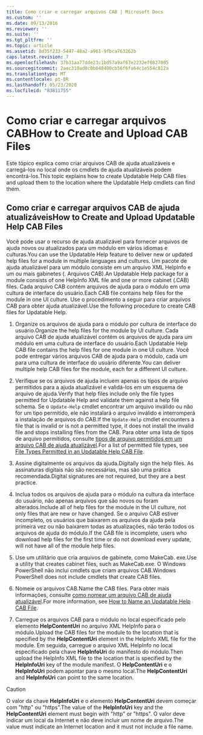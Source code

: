 ```yaml
---
title: Como criar e carregar arquivos CAB | Microsoft Docs
ms.custom: ''
ms.date: 09/13/2016
ms.reviewer: ''
ms.suite: ''
ms.tgt_pltfrm: ''
ms.topic: article
ms.assetid: 8d35f233-5447-48a2-a961-9fbca763262b
caps.latest.revision: 7
ms.openlocfilehash: 37b31aa77dde23c1bd57a9af67e2232ef0827005
ms.sourcegitcommit: 2aec310ad0c0b048400cb56f6fa64c1e554c812a
ms.translationtype: MT
ms.contentlocale: pt-BR
ms.lasthandoff: 05/23/2020
ms.locfileid: "83811755"
---
```

# <a name="how-to-create-and-upload-cab-files"></a><span data-ttu-id="fdd7d-102">Como criar e carregar arquivos CAB</span><span class="sxs-lookup"><span data-stu-id="fdd7d-102">How to Create and Upload CAB Files</span></span>

<span data-ttu-id="fdd7d-103">Este tópico explica como criar arquivos CAB de ajuda atualizáveis e carregá-los no local onde os cmdlets de ajuda atualizáveis podem encontrá-los.</span><span class="sxs-lookup"><span data-stu-id="fdd7d-103">This topic explains how to create Updatable Help CAB files and upload them to the location where the Updatable Help cmdlets can find them.</span></span>

## <a name="how-to-create-and-upload-updatable-help-cab-files"></a><span data-ttu-id="fdd7d-104">Como criar e carregar arquivos CAB de ajuda atualizáveis</span><span class="sxs-lookup"><span data-stu-id="fdd7d-104">How to Create and Upload Updatable Help CAB Files</span></span>

<span data-ttu-id="fdd7d-105">Você pode usar o recurso de ajuda atualizável para fornecer arquivos de ajuda novos ou atualizados para um módulo em vários idiomas e culturas.</span><span class="sxs-lookup"><span data-stu-id="fdd7d-105">You can use the Updatable Help feature to deliver new or updated help files for a module in multiple languages and cultures.</span></span> <span data-ttu-id="fdd7d-106">Um pacote de ajuda atualizável para um módulo consiste em um arquivo XML HelpInfo e um ou mais gabinetes (. Arquivos CAB).</span><span class="sxs-lookup"><span data-stu-id="fdd7d-106">An Updatable Help package for a module consists of one HelpInfo XML file and one or more cabinet (.CAB) files.</span></span> <span data-ttu-id="fdd7d-107">Cada arquivo CAB contém arquivos de ajuda para o módulo em uma cultura de interface do usuário.</span><span class="sxs-lookup"><span data-stu-id="fdd7d-107">Each CAB file contains help files for the module in one UI culture.</span></span> <span data-ttu-id="fdd7d-108">Use o procedimento a seguir para criar arquivos CAB para obter ajuda atualizável.</span><span class="sxs-lookup"><span data-stu-id="fdd7d-108">Use the following procedure to create CAB files for Updatable Help.</span></span>

1. <span data-ttu-id="fdd7d-109">Organize os arquivos de ajuda para o módulo por cultura de interface do usuário.</span><span class="sxs-lookup"><span data-stu-id="fdd7d-109">Organize the help files for the module by UI culture.</span></span> <span data-ttu-id="fdd7d-110">Cada arquivo CAB de ajuda atualizável contém os arquivos de ajuda para um módulo em uma cultura de interface do usuário.</span><span class="sxs-lookup"><span data-stu-id="fdd7d-110">Each Updatable Help CAB file contains the help files for one module in one UI culture.</span></span> <span data-ttu-id="fdd7d-111">Você pode entregar vários arquivos CAB de ajuda para o módulo, cada um para uma cultura de interface do usuário diferente.</span><span class="sxs-lookup"><span data-stu-id="fdd7d-111">You can deliver multiple help CAB files for the module, each for a different UI culture.</span></span>

2. <span data-ttu-id="fdd7d-112">Verifique se os arquivos de ajuda incluem apenas os tipos de arquivo permitidos para a ajuda atualizável e validá-los em um esquema de arquivo de ajuda.</span><span class="sxs-lookup"><span data-stu-id="fdd7d-112">Verify that help files include only the file types permitted for Updatable Help and validate them against a help file schema.</span></span> <span data-ttu-id="fdd7d-113">Se o `Update-Help` cmdlet encontrar um arquivo inválido ou não for um tipo permitido, ele não instalará o arquivo inválido e interromperá a instalação de arquivos do CAB.</span><span class="sxs-lookup"><span data-stu-id="fdd7d-113">If the `Update-Help` cmdlet encounters a file that is invalid or is not a permitted type, it does not install the invalid file and stops installing files from the CAB.</span></span> <span data-ttu-id="fdd7d-114">Para obter uma lista de tipos de arquivo permitidos, consulte [tipos de arquivo permitidos em um arquivo CAB de ajuda atualizável](./file-types-permitted-in-an-updatable-help-cab-file.md).</span><span class="sxs-lookup"><span data-stu-id="fdd7d-114">For a list of permitted file types, see [File Types Permitted in an Updatable Help CAB File](./file-types-permitted-in-an-updatable-help-cab-file.md).</span></span>

3. <span data-ttu-id="fdd7d-115">Assine digitalmente os arquivos da ajuda.</span><span class="sxs-lookup"><span data-stu-id="fdd7d-115">Digitally sign the help files.</span></span> <span data-ttu-id="fdd7d-116">As assinaturas digitais não são necessárias, mas são uma prática recomendada.</span><span class="sxs-lookup"><span data-stu-id="fdd7d-116">Digital signatures are not required, but they are a best practice.</span></span>

4. <span data-ttu-id="fdd7d-117">Inclua todos os arquivos de ajuda para o módulo na cultura da interface do usuário, não apenas arquivos que são novos ou foram alterados.</span><span class="sxs-lookup"><span data-stu-id="fdd7d-117">Include all of help files for the module in the UI culture, not only files that are new or have changed.</span></span> <span data-ttu-id="fdd7d-118">Se o arquivo CAB estiver incompleto, os usuários que baixarem os arquivos da ajuda pela primeira vez ou não baixarem todas as atualizações, não terão todos os arquivos de ajuda do módulo.</span><span class="sxs-lookup"><span data-stu-id="fdd7d-118">If the CAB file is incomplete, users who download help files for the first time or do not download every update, will not have all of the module help files.</span></span>

5. <span data-ttu-id="fdd7d-119">Use um utilitário que cria arquivos de gabinete, como MakeCab. exe.</span><span class="sxs-lookup"><span data-stu-id="fdd7d-119">Use a utility that creates cabinet files, such as MakeCab.exe.</span></span> <span data-ttu-id="fdd7d-120">O Windows PowerShell não inclui cmdlets que criam arquivos CAB.</span><span class="sxs-lookup"><span data-stu-id="fdd7d-120">Windows PowerShell does not include cmdlets that create CAB files.</span></span>

6. <span data-ttu-id="fdd7d-121">Nomeie os arquivos CAB.</span><span class="sxs-lookup"><span data-stu-id="fdd7d-121">Name the CAB files.</span></span> <span data-ttu-id="fdd7d-122">Para obter mais informações, consulte [como nomear um arquivo CAB de ajuda atualizável](./how-to-name-an-updatable-help-cab-file.md).</span><span class="sxs-lookup"><span data-stu-id="fdd7d-122">For more information, see [How to Name an Updatable Help CAB File](./how-to-name-an-updatable-help-cab-file.md).</span></span>

7. <span data-ttu-id="fdd7d-123">Carregue os arquivos CAB para o módulo no local especificado pelo elemento **HelpContentUri** no arquivo XML HelpInfo para o módulo.</span><span class="sxs-lookup"><span data-stu-id="fdd7d-123">Upload the CAB files for the module to the location that is specified by the **HelpContentUri** element in the HelpInfo XML file for the module.</span></span> <span data-ttu-id="fdd7d-124">Em seguida, carregue o arquivo XML HelpInfo no local especificado pela chave **HelpInfoUri** do manifesto do módulo.</span><span class="sxs-lookup"><span data-stu-id="fdd7d-124">Then upload the HelpInfo XML file to the location that is specified by the **HelpInfoUri** key of the module manifest.</span></span> <span data-ttu-id="fdd7d-125">O **HelpContentUri** e o **HelpInfoUri** podem apontar para o mesmo local.</span><span class="sxs-lookup"><span data-stu-id="fdd7d-125">The **HelpContentUri** and **HelpInfoUri** can point to the same location.</span></span>

> [!CAUTION]
> <span data-ttu-id="fdd7d-126">O valor da chave **HelpInfoUri** e o elemento **HelpContentUri** devem começar com "http" ou "https".</span><span class="sxs-lookup"><span data-stu-id="fdd7d-126">The value of the **HelpInfoUri** key and the **HelpContentUri** element must begin with "http" or "https".</span></span> <span data-ttu-id="fdd7d-127">O valor deve indicar um local da Internet e não deve incluir um nome de arquivo.</span><span class="sxs-lookup"><span data-stu-id="fdd7d-127">The value must indicate an Internet location and it must not include a file name.</span></span>
